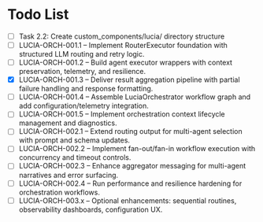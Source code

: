 # Todo List

- [ ] Task 2.2: Create custom_components/lucia/ directory structure <!-- id:028270cc-6b4e-4ff7-a672-278802ade1f6 -->
- [ ] LUCIA-ORCH-001.1 – Implement RouterExecutor foundation with structured LLM routing and retry logic. <!-- id:532663b0-7c74-4ed0-be00-9260c02aef13 -->
- [ ] LUCIA-ORCH-001.2 – Build agent executor wrappers with context preservation, telemetry, and resilience. <!-- id:ac706829-d376-4f6f-8dfe-18c902df3423 -->
- [x] LUCIA-ORCH-001.3 – Deliver result aggregation pipeline with partial failure handling and response formatting. <!-- id:55c129e2-93b9-44be-a035-1a6479530bfa -->
- [ ] LUCIA-ORCH-001.4 – Assemble LuciaOrchestrator workflow graph and add configuration/telemetry integration. <!-- id:f55992a7-5c90-422d-b762-7d1e6d92cd11 -->
- [ ] LUCIA-ORCH-001.5 – Implement orchestration context lifecycle management and diagnostics. <!-- id:76c63899-60f5-4c82-a4b8-5dfb6152e95a -->
- [ ] LUCIA-ORCH-002.1 – Extend routing output for multi-agent selection with prompt and schema updates. <!-- id:ef887961-e58f-4509-9eff-f8cf4980b54d -->
- [ ] LUCIA-ORCH-002.2 – Implement fan-out/fan-in workflow execution with concurrency and timeout controls. <!-- id:bad64a25-0f58-4169-94ea-c6deaa4a3275 -->
- [ ] LUCIA-ORCH-002.3 – Enhance aggregator messaging for multi-agent narratives and error surfacing. <!-- id:e3754956-2e88-453f-8fa1-1dfefb301401 -->
- [ ] LUCIA-ORCH-002.4 – Run performance and resilience hardening for orchestration workflows. <!-- id:a2ec50a7-5bb6-409f-b80e-80579bfa4215 -->
- [ ] LUCIA-ORCH-003.x – Optional enhancements: sequential routines, observability dashboards, configuration UX. <!-- id:a6bb1f33-7f8f-4a0d-a49c-c363b319f580 -->
<!-- Generated by MCP Todo Server -->
